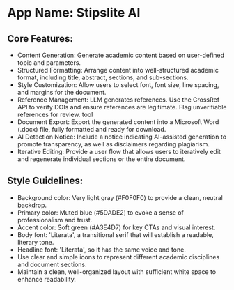 # **App Name**: Stipslite AI

## Core Features:

- Content Generation: Generate academic content based on user-defined topic and parameters.
- Structured Formatting: Arrange content into well-structured academic format, including title, abstract, sections, and sub-sections.
- Style Customization: Allow users to select font, font size, line spacing, and margins for the document.
- Reference Management: LLM generates references. Use the CrossRef API to verify DOIs and ensure references are legitimate. Flag unverifiable references for review. tool
- Document Export: Export the generated content into a Microsoft Word (.docx) file, fully formatted and ready for download.
- AI Detection Notice: Include a notice indicating AI-assisted generation to promote transparency, as well as disclaimers regarding plagiarism.
- Iterative Editing: Provide a user flow that allows users to iteratively edit and regenerate individual sections or the entire document.

## Style Guidelines:

- Background color: Very light gray (#F0F0F0) to provide a clean, neutral backdrop.
- Primary color: Muted blue (#5DADE2) to evoke a sense of professionalism and trust.
- Accent color: Soft green (#A3E4D7) for key CTAs and visual interest.
- Body font: 'Literata', a transitional serif that will establish a readable, literary tone.
- Headline font: 'Literata', so it has the same voice and tone.
- Use clear and simple icons to represent different academic disciplines and document sections.
- Maintain a clean, well-organized layout with sufficient white space to enhance readability.